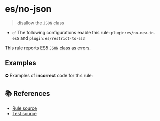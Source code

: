 # es/no-json
> disallow the `JSON` class

- ✅ The following configurations enable this rule: `plugin:es/no-new-in-es5` and `plugin:es/restrict-to-es3`

This rule reports ES5 `JSON` class as errors.

## Examples

⛔ Examples of **incorrect** code for this rule:

<eslint-playground type="bad" code="/*eslint es/no-json: error */
var obj = JSON.parse(text)
var str = JSON.stringify(data)
" />

## 📚 References

- [Rule source](https://github.com/mysticatea/eslint-plugin-es/blob/v4.0.0/lib/rules/no-json.js)
- [Test source](https://github.com/mysticatea/eslint-plugin-es/blob/v4.0.0/tests/lib/rules/no-json.js)
